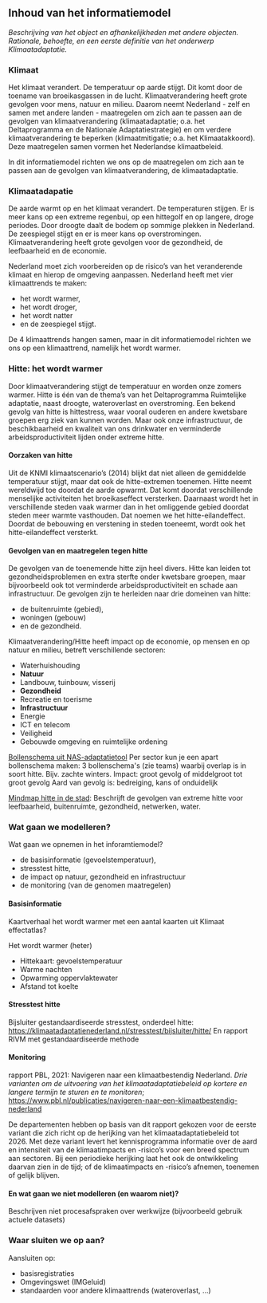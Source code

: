 ## Inhoud van het informatiemodel

_Beschrijving van het object en afhankelijkheden met andere objecten. Rationale, behoefte, en een eerste definitie van het onderwerp Klimaatadaptatie._


### Klimaat
Het klimaat verandert. De temperatuur op aarde stijgt. Dit komt door de toename van broeikasgassen in de lucht. Klimaatverandering heeft grote gevolgen voor mens, natuur en milieu. Daarom neemt Nederland - zelf en samen met andere landen - maatregelen om zich aan te passen aan de gevolgen van klimaatverandering (klimaatadaptatie; o.a. het Deltaprogramma en de Nationale Adaptatiestrategie) en om verdere klimaatverandering te beperken (klimaatmitigatie; o.a. het Klimaatakkoord). Deze maatregelen samen vormen het Nederlandse klimaatbeleid.

In dit informatiemodel richten we ons op de  maatregelen om zich aan te passen aan de gevolgen van klimaatverandering, de klimaatadaptatie. 

### Klimaatadapatie
De aarde warmt op en het klimaat verandert. De temperaturen stijgen. Er is meer kans op een extreme regenbui, op een hittegolf en op langere, droge periodes. Door droogte daalt de bodem op sommige plekken in Nederland. De zeespiegel stijgt en er is meer kans op overstromingen. Klimaatverandering heeft grote gevolgen voor de gezondheid, de leefbaarheid en de economie.

Nederland moet zich voorbereiden op de risico’s van het veranderende klimaat en hierop de omgeving aanpassen. Nederland heeft met vier klimaattrends te maken: 
- het wordt warmer, 
- het wordt droger, 
- het wordt natter 
- en de zeespiegel stijgt.

De 4 klimaattrends hangen samen, maar in dit informatiemodel richten we ons op een klimaattrend, namelijk het wordt warmer.

### Hitte: het wordt warmer
Door klimaatverandering stijgt de temperatuur en worden onze zomers warmer. Hitte is één van de thema’s van het Deltaprogramma Ruimtelijke adaptatie, naast droogte, wateroverlast en overstroming. Een bekend gevolg van hitte is hittestress, waar vooral ouderen en andere kwetsbare groepen erg ziek van kunnen worden. Maar ook onze infrastructuur, de beschikbaarheid en kwaliteit van ons drinkwater en verminderde arbeidsproductiviteit lijden onder extreme hitte.

#### Oorzaken van hitte
Uit de KNMI klimaatscenario’s (2014) blijkt dat niet alleen de gemiddelde temperatuur stijgt, maar dat ook de hitte-extremen toenemen. Hitte neemt wereldwijd toe doordat de aarde opwarmt. Dat komt doordat verschillende menselijke activiteiten het broeikaseffect versterken. Daarnaast wordt het in verschillende steden vaak warmer dan in het omliggende gebied doordat steden meer warmte vasthouden. Dat noemen we het hitte-eilandeffect. Doordat de bebouwing en verstening in steden toeneemt, wordt ook het hitte-eilandeffect versterkt. 

#### Gevolgen van en maatregelen tegen hitte
De gevolgen van de toenemende hitte zijn heel divers. Hitte kan leiden tot gezondheidsproblemen en extra sterfte onder kwetsbare groepen, maar bijvoorbeeld ook tot verminderde arbeidsproductiviteit en schade aan infrastructuur. De gevolgen zijn te herleiden naar drie domeinen van hitte: 
- de buitenruimte (gebied), 
- woningen (gebouw) 
- en de gezondheid.



Klimaatverandering/Hitte heeft impact op de economie, op mensen en op natuur en milieu, betreft verschillende sectoren: 
- Waterhuishouding
- **Natuur**
- Landbouw, tuinbouw, visserij
- **Gezondheid**
- Recreatie en toerisme
- **Infrastructuur**
- Energie
- ICT en telecom
- Veiligheid
- Gebouwde omgeving en ruimtelijke ordening

[Bollenschema uit NAS-adaptatietool](https://nas-adaptatietool.nl/)
Per sector kun je een apart bollenschema maken: 3 bollenschema's (zie teams) waarbij overlap is in soort hitte. Bijv. zachte winters.
Impact: groot gevolg of middelgroot tot groot gevolg
Aard van gevolg is: bedreiging, kans of onduidelijk

[Mindmap hitte in de stad](https://www.hittebestendigestad.nl/mindmap/): Beschrijft de gevolgen van extreme hitte voor leefbaarheid, buitenruimte, gezondheid, netwerken, water.


### Wat gaan we modelleren?  
Wat gaan we opnemen in het inforamtiemodel?
- de basisinformatie (gevoelstemperatuur),
- stresstest hitte, 
- de impact op natuur, gezondheid en infrastructuur 
- de monitoring (van de genomen maatregelen) 


#### Basisinformatie
Kaartverhaal het wordt warmer met een aantal kaarten uit Klimaat effectatlas?

Het wordt warmer (heter)
- Hittekaart: gevoelstemperatuur
- Warme nachten
- Opwarming oppervlaktewater
- Afstand tot koelte

#### Stresstest hitte
Bijsluiter gestandaardiseerde stresstest, onderdeel hitte: https://klimaatadaptatienederland.nl/stresstest/bijsluiter/hitte/
En rapport RIVM met  gestandaardiseerde methode

#### Monitoring
rapport PBL, 2021: Navigeren naar een klimaatbestendig Nederland. *Drie varianten om de uitvoering van het klimaatadaptatiebeleid op kortere en langere termijn te sturen en te monitoren*; https://www.pbl.nl/publicaties/navigeren-naar-een-klimaatbestendig-nederland

De departementen hebben op basis van dit rapport gekozen voor de eerste variant die zich richt op de herijking van het klimaatadaptatiebeleid tot 2026. Met deze variant levert het kennisprogramma informatie over de aard en intensiteit van de klimaatimpacts en -risico’s voor een breed spectrum aan sectoren. Bij een periodieke herijking laat het ook de ontwikkeling daarvan zien in de tijd; of de klimaatimpacts en -risico’s afnemen, toenemen of gelijk blijven. 



#### En wat gaan we niet modelleren (en waarom niet)?
Beschrijven niet procesafspraken over werkwijze (bijvoorbeeld gebruik actuele datasets)

### Waar sluiten we op aan?
Aansluiten op:
- basisregistraties
- Omgevingswet (IMGeluid)
- standaarden voor andere klimaattrends (wateroverlast, ...)
